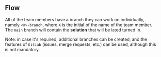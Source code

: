 ## Flow

All of the team members have a branch they can work on individually, namely
`<X>-branch`, where `X` is the initial of the name of the team member. The
`main` branch will contain the **solution** that will be lated turned in.

Note: in case it's required, additional branches can be created, and the
features of `GitLab` (issues, merge requests, etc.) can be used, although
this is not mandatory.
